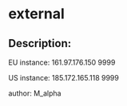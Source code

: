 
# external
## Description:
EU instance: 161.97.176.150 9999

US instance: 185.172.165.118 9999

author: M_alpha

